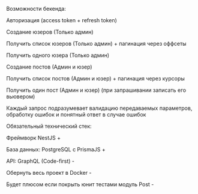 Возможности бекенда:

Авторизация (access token + refresh token)

Создание юзеров (Только админ)

Получить список юзеров (Только админ) + пагинация через оффсеты

Получить одного юзера (Только админ)

Создание постов (Админ и юзер)

Получить список постов (Админ и юзер) + пагинация через курсоры

Получить один пост (Админ и юзер) (при запрашивании записать его вьювером)



Каждый запрос подразумевает валидацию передаваемых параметров, обработку ошибок и понятный ответ в случае ошибок



Обязательный технический стек:

Фреймворк NestJS +

База данных: PostgreSQL с PrismaJS +

API: GraphQL (Code-first) -

Обернуть весь проект в Docker -

Будет плюсом если покрыть юнит тестами модуль Post -